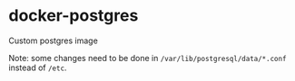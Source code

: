 # docker-postgres
Custom postgres image

Note: some changes need to be done in `/var/lib/postgresql/data/*.conf` instead of `/etc`.
